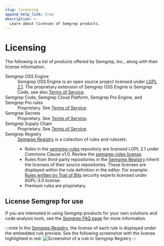 ```yaml
---
slug: licensing
append_help_link: true
description: >-
  Learn about licenses of Semgrep products.
---
```


# Licensing

The following is a list of products offered by Semgrep, Inc., along with their license information.

<dl>
  <dt>Semgrep OSS Engine</dt>
    <dd>Semgrep OSS Engine is an open source project licensed under <a href="https://github.com/semgrep/semgrep/blob/develop/LICENSE">LGPL 2.1</a>. The proprietary extension of Semgrep OSS Engine is Semgrep Code, see also <a href="https://semgrep.dev/terms">Terms of Service</a>.</dd>
  <dt>Semgrep Code, Semgrep Cloud Platform, Semgrep Pro Engine, and Semgrep Pro rules</dt>
    <dd>Proprietary. See <a href="https://semgrep.dev/terms">Terms of Service</a>.</dd> 
  <dt>Semgrep Secrets</dt>
    <dd>Proprietary. See <a href="https://semgrep.dev/terms">Terms of Service</a>.</dd>
  <dt>Semgrep Supply Chain</dt>
    <dd>Proprietary. See <a href="https://semgrep.dev/terms">Terms of Service</a>.</dd>
  <dt>Semgrep Registry</dt>
    <dd>
    <a href="https://semgrep.dev/explore">Semgrep Registry</a> is a collection of rules and rulesets:
    <ul>
    <li>Rules in the <a href="https://github.com/semgrep/semgrep-rules">semgrep-rules</a> repository are licensed LGPL 2.1 under Commons Clause v1.0. Review the <a href="https://github.com/semgrep/semgrep-rules/blob/develop/LICENSE#L10">semgrep-rules license</a>.</li>
    <li>Rules from third-party repositories in the <a href="https://semgrep.dev/explore">Semgrep Registry</a> inherit the licenses of their source repositories. These licenses are displayed within the rule definition in the editor. For example: <a href="https://semgrep.dev/p/trailofbits">Rules written by Trail of Bits</a> security experts licensed under AGPL-3.0 license.</li>
    <li>Premium rules are proprietary.</li>
    </ul>
    </dd>
</dl>

## License Semgrep for use

If you are interested in using Semgrep products for your own solutions and code
analysis tools, see the [Semgrep FAQ
page](/faq/#how-are-semgrep-and-its-rules-licensed) for more information.

:::note
In the [Semgrep Registry](https://semgrep.dev/explore), the license of each rule
is displayed under the embedded rule preview. See the following screenshot with
the license highlighted in red:
![Screenshot of a rule in Semgrep Registry](/img/semgrep-registry-license.png)
:::
